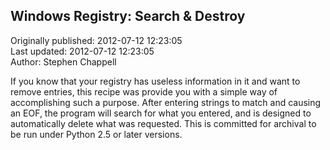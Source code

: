 ## Windows Registry: Search & Destroy  
Originally published: 2012-07-12 12:23:05  
Last updated: 2012-07-12 12:23:05  
Author: Stephen Chappell  
  
If you know that your registry has useless information in it and want to remove entries, this recipe was provide you with a simple way of accomplishing such a purpose. After entering strings to match and causing an EOF, the program will search for what you entered, and is designed to automatically delete what was requested. This is committed for archival to be run under Python 2.5 or later versions.
